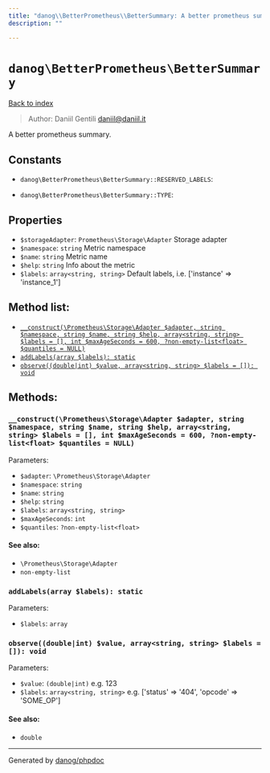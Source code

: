 ```yaml
---
title: "danog\\BetterPrometheus\\BetterSummary: A better prometheus summary."
description: ""

---
```

# `danog\BetterPrometheus\BetterSummary`
[Back to index](../../index.md)

> Author: Daniil Gentili <daniil@daniil.it>  
  

A better prometheus summary.  




## Constants
* `danog\BetterPrometheus\BetterSummary::RESERVED_LABELS`: 

* `danog\BetterPrometheus\BetterSummary::TYPE`: 

## Properties
* `$storageAdapter`: `Prometheus\Storage\Adapter` Storage adapter
* `$namespace`: `string` Metric namespace
* `$name`: `string` Metric name
* `$help`: `string` Info about the metric
* `$labels`: `array<string, string>` Default labels, i.e. ['instance' => 'instance_1']

## Method list:
* [`__construct(\Prometheus\Storage\Adapter $adapter, string $namespace, string $name, string $help, array<string, string> $labels = [], int $maxAgeSeconds = 600, ?non-empty-list<float> $quantiles = NULL)`](#__construct)
* [`addLabels(array $labels): static`](#addLabels)
* [`observe((double|int) $value, array<string, string> $labels = []): void`](#observe)

## Methods:
### <a name="__construct"></a> `__construct(\Prometheus\Storage\Adapter $adapter, string $namespace, string $name, string $help, array<string, string> $labels = [], int $maxAgeSeconds = 600, ?non-empty-list<float> $quantiles = NULL)`




Parameters:

* `$adapter`: `\Prometheus\Storage\Adapter`   
* `$namespace`: `string`   
* `$name`: `string`   
* `$help`: `string`   
* `$labels`: `array<string, string>`   
* `$maxAgeSeconds`: `int`   
* `$quantiles`: `?non-empty-list<float>`   


#### See also: 
* `\Prometheus\Storage\Adapter`
* `non-empty-list`




### <a name="addLabels"></a> `addLabels(array $labels): static`




Parameters:

* `$labels`: `array`   



### <a name="observe"></a> `observe((double|int) $value, array<string, string> $labels = []): void`




Parameters:

* `$value`: `(double|int)` e.g. 123  
* `$labels`: `array<string, string>` e.g. ['status' => '404', 'opcode' => 'SOME_OP']  


#### See also: 
* `double`




---
Generated by [danog/phpdoc](https://phpdoc.daniil.it)
